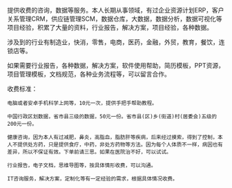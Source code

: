 提供收费的咨询，数据等服务。本人长期从事领域，有过企业资源计划ERP，客户关系管理CRM，供应链管理SCM，数据仓库，大数据，数据分析，数据可视化等项目经验，积累了大量的资料，行业报告，解决方案，项目经验，各种数据。

涉及到的行业有制造业，快消，零售，电商，医药，金融，外贸，教育，餐饮，连锁店等。

如果需要行业报告，各种数据，解决方案，软件使用帮助，简历模板，PPT资源，项目管理模板，文档规范，各种业务流程等，可以留言合作。

收费标准：

    电脑或者安卓手机科学上网等，10元一次，提供手把手帮助教程。
    
    中国行政区划数据，省市县三级的数据，50元一份。省市县(区)乡(街道)村(居委会)五级的200元一份。
    
    健康咨询，因为本人有过减肥，鼻炎，高脂血，脂肪肝等疾病，后来经过摸索，得到了控制，本人不提供处方药，只是提供食疗，中药，非处方药物等方法。因为每个人体质不一样，病因也有差异，所以不保证有效。下单前请三思。如果在医院治不好，可以试试。
    
    行业报告，电子文档，思维导图等，按具体情形收费，可以沟通。
    
    IT咨询服务，解决方案，定制化等有一定经验的需求，根据具体情况收费。
    
